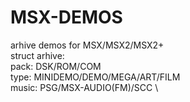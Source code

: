 # MSX-DEMOS

arhive demos for MSX/MSX2/MSX2+ \
struct arhive: \
pack: DSK/ROM/COM \
type: MINIDEMO/DEMO/MEGA/ART/FILM \
music: PSG/MSX-AUDIO(FM)/SCC \

